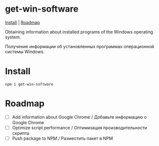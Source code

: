 # get-win-software
[Install](https://github.com/skrike/get-win-software#install) | [Roadmap](https://github.com/skrike/get-win-software#roadmap)

Obtaining information about installed programs of the Windows operating system.

Получение информации об установленных программах операционной системы Windows.

# Install
```
npm i get-win-software
```

# Roadmap
- [ ] Add information about Google Chrome / Добавьте информацию о Google Chrome
- [ ] Optimize script performance / Оптимизация производительности скрипта
- [ ] Push package to NPM / Разместить пакет в NPM
